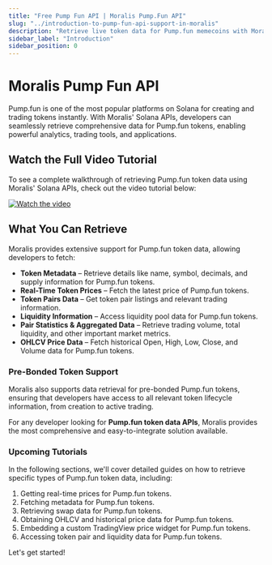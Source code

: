 ```yaml
---
title: "Free Pump Fun API | Moralis Pump.Fun API"
slug: "../introduction-to-pump-fun-api-support-in-moralis"
description: "Retrieve live token data for Pump.fun memecoins with Moralis Pump Fun API! Try the top Pump.fun API for real-time crypto data."
sidebar_label: "Introduction"
sidebar_position: 0
---
```


# Moralis Pump Fun API

Pump.fun is one of the most popular platforms on Solana for creating and trading tokens instantly. With Moralis' Solana APIs, developers can seamlessly retrieve comprehensive data for Pump.fun tokens, enabling powerful analytics, trading tools, and applications.

## Watch the Full Video Tutorial

To see a complete walkthrough of retrieving Pump.fun token data using Moralis' Solana APIs, check out the video tutorial below:

[![Watch the video](https://img.youtube.com/vi/pHuqtseaxj8/0.jpg)](https://www.youtube.com/watch?v=pHuqtseaxj8)

## What You Can Retrieve

Moralis provides extensive support for Pump.fun token data, allowing developers to fetch:

- **Token Metadata** – Retrieve details like name, symbol, decimals, and supply information for Pump.fun tokens.
- **Real-Time Token Prices** – Fetch the latest price of Pump.fun tokens.
- **Token Pairs Data** – Get token pair listings and relevant trading information.
- **Liquidity Information** – Access liquidity pool data for Pump.fun tokens.
- **Pair Statistics & Aggregated Data** – Retrieve trading volume, total liquidity, and other important market metrics.
- **OHLCV Price Data** – Fetch historical Open, High, Low, Close, and Volume data for Pump.fun tokens.

### Pre-Bonded Token Support

Moralis also supports data retrieval for pre-bonded Pump.fun tokens, ensuring that developers have access to all relevant token lifecycle information, from creation to active trading.

For any developer looking for **Pump.fun token data APIs**, Moralis provides the most comprehensive and easy-to-integrate solution available.

### Upcoming Tutorials

In the following sections, we'll cover detailed guides on how to retrieve specific types of Pump.fun token data, including:

1. Getting real-time prices for Pump.fun tokens.
2. Fetching metadata for Pump.fun tokens.
3. Retrieving swap data for Pump.fun tokens.
4. Obtaining OHLCV and historical price data for Pump.fun tokens.
5. Embedding a custom TradingView price widget for Pump.fun tokens.
6. Accessing token pair and liquidity data for Pump.fun tokens.

Let's get started!
